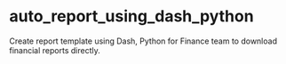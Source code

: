 # auto_report_using_dash_python
Create report template using Dash, Python for Finance team to download financial reports directly.
